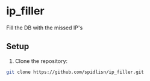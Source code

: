 # ip_filler
Fill the DB with the missed IP's

## Setup
1. Clone the repository:
```bash
git clone https://github.com/spidlisn/ip_filler.git
